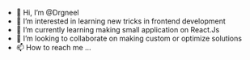 - 👋 Hi, I’m @Drgneel
- 👀 I’m interested in learning new tricks in frontend development
- 🌱 I’m currently learning making small application on React.Js
- 💞️ I’m looking to collaborate on making custom or optimize solutions
- 📫 How to reach me ...

<!---
Drgneel/Drgneel is a ✨ special ✨ repository because its `README.md` (this file) appears on your GitHub profile.
You can click the Preview link to take a look at your changes.
--->

